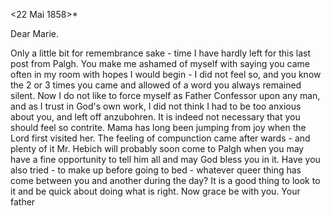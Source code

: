  <22 Mai 1858>*

Dear Marie.

Only a little bit for remembrance sake - time I have hardly left for this last post from Palgh. You make me ashamed of myself with saying you came often in my room with hopes I would begin - I did not feel so, and you know the 2 or 3 times you came and allowed of a word you always remained silent. Now I do not like to force myself as Father Confessor upon any man, and as I trust in God's own work, I did not think I had to be too anxious about you, and left off anzubohren. It is indeed not necessary that you should feel so contrite. Mama has long been jumping from joy when the Lord first visited her. The feeling of compunction came after wards - and plenty of it 
Mr. Hebich will probably soon come to Palgh when you may have a fine opportunity to tell him all and may God bless you in it. Have you also tried - to make up before going to bed - whatever queer thing has come between you and another during the day? It is a good thing to look to it and be quick about doing what is right. Now grace be with you.
 Your father

